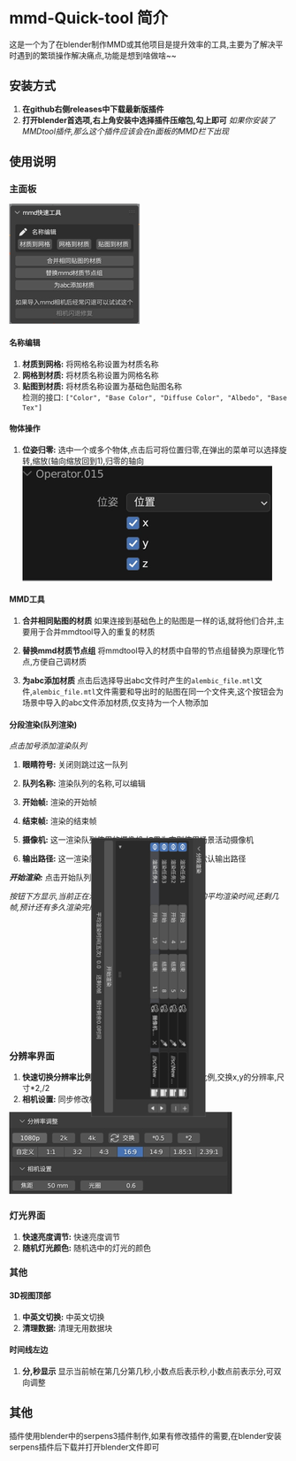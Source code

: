 # mmd-Quick-tool 简介
这是一个为了在blender制作MMD或其他项目是提升效率的工具,主要为了解决平时遇到的繁琐操作解决痛点,功能是想到啥做啥~~

## 安装方式
1. **在github右侧releases中下载最新版插件**
2. **打开blender首选项,右上角安装中选择插件压缩包,勾上即可**
*如果你安装了MMDtool插件,那么这个插件应该会在n面板的MMD栏下出现*

## 使用说明

### 主面板
![主界面](image/main.png)  
#### 名称编辑
1. **材质到网格:** 将网格名称设置为材质名称  
2. **网格到材质:** 将材质名称设置为网格名称  
3. **贴图到材质:** 将材质名称设置为基础色贴图名称  
检测的接口: `["Color", "Base Color", "Diffuse Color", "Albedo", "Base Tex"] `

#### 物体操作
1. **位姿归零:** 选中一个或多个物体,点击后可将位置归零,在弹出的菜单可以选择旋转,缩放(轴向缩放回到1),归零的轴向
![位姿归零](image/位姿归零.png) 


#### MMD工具

1. **合并相同贴图的材质** 如果连接到基础色上的贴图是一样的话,就将他们合并,主要用于合并mmdtool导入的重复的材质

2. **替换mmd材质节点组** 将mmdtool导入的材质中自带的节点组替换为原理化节点,方便自己调材质

3. **为abc添加材质** 点击后选择导出abc文件时产生的`alembic_file.mtl`文件,`alembic_file.mtl`文件需要和导出时的贴图在同一个文件夹,这个按钮会为场景中导入的abc文件添加材质,仅支持为一个人物添加

#### 分段渲染(队列渲染)
*点击加号添加渲染队列*

1. **眼睛符号:** 关闭则跳过这一队列

2. **队列名称:** 渲染队列的名称,可以编辑

3. **开始帧:** 渲染的开始帧

4. **结束帧:** 渲染的结束帧

5. **摄像机:** 这一渲染队列使用的摄像机,如果为空则使用场景活动摄像机

6. **输出路径:** 这一渲染队列的输出路径,如果为空则使用默认输出路径

***开始渲染:*** 点击开始队列渲染

*按钮下方显示,当前正在渲染第几个队列的第几帧,前五帧的平均渲染时间,还剩几帧,预计还有多久渲染完成*

<img src="image/分段渲染.png" alt="分段渲染" style="transform:rotate(90deg);">



### 分辨率界面

1. **快速切换分辨率比例:** 点击选项快速切换分辨率,输出比例,交换x,y的分辨率,尺寸*2,/2  
2. **相机设置:** 同步修改相机的焦距和光圈

![分辨率](image/fbl.png)


### 灯光界面  
1. **快速亮度调节:** 快速亮度调节
2. **随机灯光颜色:** 随机选中的灯光的颜色

### 其他
#### 3D视图顶部
1. **中英文切换:** 中英文切换
2. **清理数据:** 清理无用数据块

#### 时间线左边
1. **分,秒显示** 显示当前帧在第几分第几秒,小数点后表示秒,小数点前表示分,可双向调整

## 其他
插件使用blender中的serpens3插件制作,如果有修改插件的需要,在blender安装serpens插件后下载并打开blender文件即可

